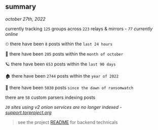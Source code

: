 
## summary
_october 27th, 2022_

currently tracking `125` groups across `223` relays & mirrors - _`77` currently online_

⏲ there have been `8` posts within the `last 24 hours`

🦈 there have been `205` posts within the `month of october`

🪐 there have been `653` posts within the `last 90 days`

🏚 there have been `2744` posts within the `year of 2022`

🦕 there have been `5030` posts `since the dawn of ransomwatch`

there are `58` custom parsers indexing posts

_`20` sites using v2 onion services are no longer indexed - [support.torproject.org](https://support.torproject.org/onionservices/v2-deprecation/)_

> see the project [README](https://github.com/joshhighet/ransomwatch#ransomwatch--) for backend technicals
